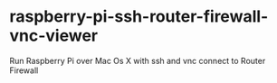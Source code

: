 # raspberry-pi-ssh-router-firewall-vnc-viewer
Run Raspberry Pi over Mac Os X with ssh and vnc connect to Router Firewall
